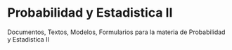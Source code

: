 # Probabilidad y Estadistica II
Documentos, Textos, Modelos, Formularios para la materia de Probabilidad y Estadistica II
